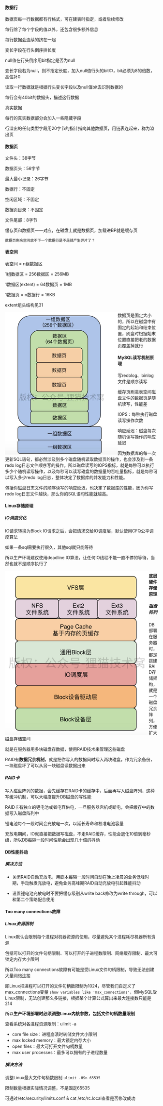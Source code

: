 #### 数据行

数据页每一行数据都有行格式，可在建表时指定，或者后续修改

每行除了每个字段的值以外，还包含很多额外信息

每行数据会连续的挤在一起

变长字段在行头倒序排长度

null值在行头倒序用bit指定是否为null

变长字段若为null，则不指定长度，加入null值行头的bit中，bit必须为8的倍数，高位补0

读取一行数据就是根据行头变长字段以及null值bit去识别数据的

每行会有40bit的数据头，描述这行数据

真实数据

每行的真实数据部分会加入一些隐藏字段

行溢出的任何类型字段用20字节的指针指向其他数据页，用链表连起来，称为溢出页



#### 数据页

文件头：38字节

数据页头：56字节

最大最小记录：26字节

数据行：不固定

空闲区域：不固定

数据页目录：不固定

文件尾部：8字节

缓存页和数据页一一对应，在磁盘上就是数据页，加载进BP就是缓存页

`数据页剩余空间放不下一个数据行是不是就产生碎片了？`



#### 表空间

表空间 = n组数据区

1组数据区 = 256数据区 = 256MB

1数据区(extent) = 64数据页 = 1MB

1数据页 = n数据行 = 16KB

extent组头结构见31

<img src=".\pic\表空间结构.png" style="zoom: 67%; float:left" />



数据页是固定大小的，所以在磁盘中有固定的起始和结束位置，刷盘时根据始末位置直接把老的数据页覆盖掉就行



#### MySQL读写机制原理

写redolog、binlog文件是顺序读写

缓存页刷进表空间磁盘文件的数据页是随机读写，性能差

IOPS：每秒执行磁盘读写操作次数

响应延迟：磁盘每次随机读写操作的响应延迟

因为数据库的每一次更新SQL语句，都必然涉及到多个磁盘随机读取数据页的操作，也会涉及到一条redo  log日志文件顺序写的操作。所以磁盘读写的IOPS指标，就是每秒可以执行多少个随机读写操作，以及每秒可以读写磁盘的数据量的吞吐量指标，就是每秒可以写入多少redo log日志，整体决定了数据库的并发能力和性能。

包括你磁盘日志文件的顺序读写的响应延迟，也决定了数据库的性能，因为你写redo log日志文件越快，那么你的SQL语句性能就越高。



#### Linux存储原理

##### IO调度优化

IO请求转换为Block IO请求之后，会把请求交给IO调度层，默认使用CFQ公平调度算法

如果一条sql需要执行很久，其他sql就只能等待

所以生产环境建议使用deadline IO算法，让任何IO线程不能一直不停的等待，当然也就不是顺序执行了

<img src=".\pic\Linux存储系统结构.jpg" style="zoom: 80%; float:left" />



#### 底层硬件存储原理

##### 磁盘阵列

DB部署在服务器时，都是搭建RAID存储架构，就是一个磁盘冗余阵列，方便扩大磁盘存储空间

就是在服务器用多块磁盘存数据，使用RAID技术来管理这些磁盘

RAID有**数据冗余机制**，就是把你写入的数据同时写入两块磁盘，作为冗余备份，一块磁盘坏了可以从另一块磁盘读数据出来

##### RAID卡

写入磁盘阵列的数据，会先缓存在RAID卡的缓存中，后面再写入磁盘阵列，这种写缓冲机制，可以大幅度提升DB磁盘的写性能

RAID卡有独立的锂电池或者电容供电，一旦服务器宕机或断电，会把缓存中的数据写入磁盘阵列中

锂电池每个一段时间会充放电一次，以延长寿命和校准电池容量

充放电期间，IO就直接把数据写磁盘，不走RAID缓存，性能会退化10倍到毫秒级，所以DB每隔一段时间性能会出现几十倍的抖动



#### DB性能抖动

##### 解决方法

- 关闭RAID自动充放电，用脚本每隔一段时间自动在晚上凌晨的业务低峰时期，手动触发充放电，避免业务高峰期RAID自动充放电引起性能抖动

- 设置锂电池充放电时不要把缓存级别从write back修改为write through，可以和第二个策略配合使用



#### Too many connections故障

##### Linux资源限制

Linux默认会限制每个进程对机器资源的使用，尽量避免某个进程耗尽机器所有资源

包括可以打开的文件句柄限制、可以打开的子进程数限制、网络缓存限制、最大可锁定内存大小限制

所以Too many connections故障有可能是受Linux文件句柄限制，导致无法创建大量网络连接

即Linux把进程可以打开的文件句柄数限制为1024，尽管我们自定义了max_connections变量 `show variables like 'max_connections'`，但MySQL受Linux限制，无法创建那么多链接，根据某个计算公式算出来最大连接数只能是214

所以**生产环境部署时必须调整Linux内核参数，包括文件句柄数量限制**

查看系统对各进程资源限制：ulimit -a

- core file size：进程崩溃时转储文件大小限制
- max locked memory：最大锁定内存大小
- open files：最大可打开文件句柄数量
- max user processes：最多可以拥有的子进程数量

##### 解决方法

调整Linux最大文件句柄数限制 `ulimit -HSn 65535 `

限制数量根据实际情况调整，不是固定65535

可通过/etc/security/limits.conf & cat /etc/rc.local查看是否修改成功



